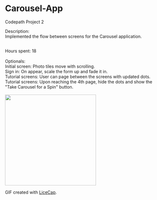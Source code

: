 # Carousel-App

Codepath Project 2
<br>

Description:<br>
Implemented the flow between screens for the Carousel application.

<br>
Hours spent: 18 <br>
<br>
Optionals: <br>
    Initial screen: Photo tiles move with scrolling.<br>
    Sign in: On appear, scale the form up and fade it in.<br>
    Tutorial screens: User can page between the screens with updated dots.<br>
    Tutorial screens: Upon reaching the 4th page, hide the dots and show the "Take Carousel for a Spin" button.<br>
    
    
<br>
<img src="http://i.imgur.com/poQHqLc.gif" alt="" width="300">

GIF created with [LiceCap](http://www.cockos.com/licecap/).
